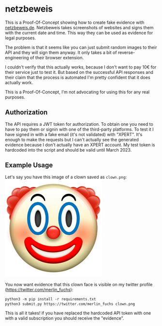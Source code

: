 # netzbeweis

This is a Proof-Of-Concept showing how to create fake evidence with [netzbeweis.de](https://netbeweis.de). Netzbeweis
takes screenshots of websites and signs them with the current date and time. This way they can be used as evidence for
legal purposes.

The problem is that it seems like you can just submit random images to their API and they will sign them anyway. It only
takes a bit of reverse-engineering of their browser extension.

I couldn't verify that this actually works, because I don't want to pay 10€ for their service just to test it. But based
on the successful API responses and their claim that the process is automated I'm pretty confident that it does actually
work.

This is a Proof-Of-Concept, I'm not advocating for using this for any real purposes.

## Authorization

The API requires a JWT token for authorization. To obtain one you need to have to pay them or signin with one of the
third-party platforms. To test it I have signed in with a fake email (it's not validated) with "XPERT". It's enough to
make the requests but I can't actually see the generated evidence because I don't actually have an XPERT account. My
test token is hardcoded into the script and should be valid until March 2023.

## Example Usage

Let's say you have this image of a clown saved as `clown.png`:
![](clown.png)

You now want evidence that this clown face is visible on my twitter profile (https://twitter.com/merlin_fuchs):

```shell
python3 -m pip install -r requirements.txt
python3 submit.py https://twitter.com/merlin_fuchs clown.png
```

This is all it takes! if you have replaced the hardcoded API token with one with a valid subscription you should receive
the "evidence".
